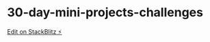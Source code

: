 # 30-day-mini-projects-challenges

[Edit on StackBlitz ⚡️](https://stackblitz.com/edit/30-day-mini-projects-challenges)
